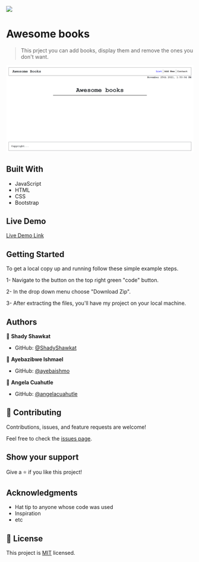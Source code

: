 ![](https://img.shields.io/badge/Microverse-blueviolet)

# Awesome books

> This prject you can add books, display them and remove the ones you don't want.

![screenshot](./Assets/ab.png)

## Built With

- JavaScript 
- HTML
- CSS
- Bootstrap

## Live Demo

[Live Demo Link](https://shadyshawkat.github.io/awesome-books/)

## Getting Started

To get a local copy up and running follow these simple example steps.

1- Navigate to the button on the top right green "code" button.

2- In the drop down menu choose "Download Zip".

3- After extracting the files, you'll have my project on your local machine.

## Authors

👤 **Shady Shawkat**

- GitHub: [@ShadyShawkat](https://github.com/ShadyShawkat)

👤 **Ayebazibwe Ishmael**

- GitHub: [@ayebaishmo](https://github.com/ayebaishmo)

👤 **Angela Cuahutle**

- GitHub: [@angelacuahutle](https://github.com/angelacuahutle)


## 🤝 Contributing

Contributions, issues, and feature requests are welcome!

Feel free to check the [issues page](../../issues/).

## Show your support

Give a ⭐️ if you like this project!

## Acknowledgments

- Hat tip to anyone whose code was used
- Inspiration
- etc

## 📝 License

This project is [MIT](./MIT.md) licensed.
